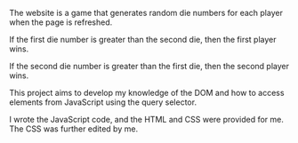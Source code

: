 The website is a game that generates random die numbers for each player when the page is refreshed.

If the first die number is greater than the second die, then the first player wins.

If the second die number is greater than the first die, then the second player wins.

This project aims to develop my knowledge of the DOM and how to access elements from JavaScript using the query selector.

I wrote the JavaScript code, and the HTML and CSS were provided for me. The CSS was further edited by me.
